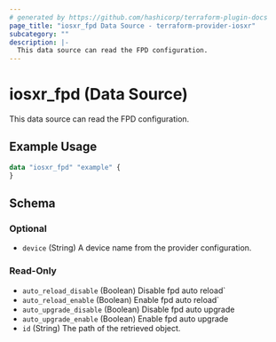 ```yaml
---
# generated by https://github.com/hashicorp/terraform-plugin-docs
page_title: "iosxr_fpd Data Source - terraform-provider-iosxr"
subcategory: ""
description: |-
  This data source can read the FPD configuration.
---
```


# iosxr_fpd (Data Source)

This data source can read the FPD configuration.

## Example Usage

```terraform
data "iosxr_fpd" "example" {
}
```

<!-- schema generated by tfplugindocs -->
## Schema

### Optional

- `device` (String) A device name from the provider configuration.

### Read-Only

- `auto_reload_disable` (Boolean) Disable fpd auto reload`
- `auto_reload_enable` (Boolean) Enable fpd auto reload`
- `auto_upgrade_disable` (Boolean) Disable fpd auto upgrade
- `auto_upgrade_enable` (Boolean) Enable fpd auto upgrade
- `id` (String) The path of the retrieved object.
